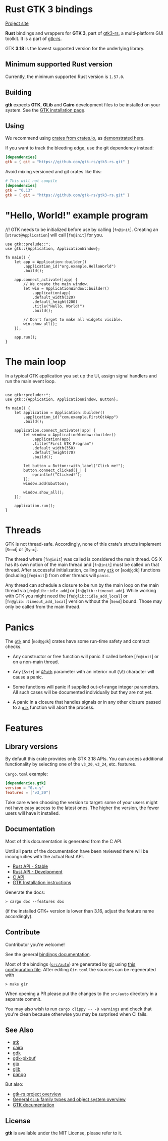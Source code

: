 # Rust GTK 3 bindings

[Project site](http://gtk-rs.org/)

__Rust__ bindings and wrappers for __GTK 3__, part of [gtk3-rs](https://github.com/gtk-rs/gtk3-rs),
a multi-platform GUI toolkit. It is a part of [gtk-rs](http://gtk-rs.org/).

GTK __3.18__ is the lowest supported version for the underlying library.

## Minimum supported Rust version

Currently, the minimum supported Rust version is `1.57.0`.

## Building

__gtk__ expects __GTK__, __GLib__ and __Cairo__ development files to be installed on your system.
See the [GTK installation page](https://www.gtk.org/docs/installations/).

## Using

We recommend using [crates from crates.io](https://crates.io/keywords/gtk-rs),
as [demonstrated here](http://gtk-rs.org/#using).

If you want to track the bleeding edge, use the git dependency instead:

```toml
[dependencies]
gtk = { git = "https://github.com/gtk-rs/gtk3-rs.git" }
```

Avoid mixing versioned and git crates like this:

```toml
# This will not compile
[dependencies]
gtk = "0.13"
gtk = { git = "https://github.com/gtk-rs/gtk3-rs.git" }
```

# "Hello, World!" example program
//!
GTK needs to be initialized before use by calling [`fn@init`]. Creating an
[`struct@Application`] will call [`fn@init`] for you.

```rust,no_run
use gtk::prelude::*;
use gtk::{Application, ApplicationWindow};

fn main() {
    let app = Application::builder()
        .application_id("org.example.HelloWorld")
        .build();

    app.connect_activate(|app| {
        // We create the main window.
        let win = ApplicationWindow::builder()
            .application(app)
            .default_width(320)
            .default_height(200)
            .title("Hello, World!")
            .build();

        // Don't forget to make all widgets visible.
        win.show_all();
    });

    app.run();
}
```

# The main loop

In a typical GTK application you set up the UI, assign signal handlers
and run the main event loop.

```rust,no_run

use gtk::prelude::*;
use gtk::{Application, ApplicationWindow, Button};

fn main() {
    let application = Application::builder()
        .application_id("com.example.FirstGtkApp")
        .build();

    application.connect_activate(|app| {
        let window = ApplicationWindow::builder()
            .application(app)
            .title("First GTK Program")
            .default_width(350)
            .default_height(70)
            .build();

        let button = Button::with_label("Click me!");
        button.connect_clicked(|_| {
            eprintln!("Clicked!");
        });
        window.add(&button);

        window.show_all();
    });

    application.run();
}
```

# Threads

GTK is not thread-safe. Accordingly, none of this crate's structs implement
[`Send`] or [`Sync`].

The thread where [`fn@init`] was called is considered the main thread. OS X has
its own notion of the main thread and [`fn@init`] must be called on that thread.
After successful initialization, calling any [`gtk`](mod@crate) or [`mod@gdk`] functions
(including [`fn@init`]) from other threads will `panic`.

Any thread can schedule a closure to be run by the main loop on the main
thread via [`fn@glib::idle_add`] or [`fn@glib::timeout_add`]. While
working with GTK you might need the [`fn@glib::idle_add_local`]
or [`fn@glib::timeout_add_local`] version without the
[`Send`] bound. Those may only be called from the main thread.

# Panics

The [`gtk`](mod@crate) and [`mod@gdk`] crates have some run-time safety and contract checks.

- Any constructor or free function will panic if called before [`fn@init`] or on
a non-main thread.

- Any [`&str`] or [`&Path`](std::path::Path) parameter with an interior null (`\0`) character will
cause a panic.

- Some functions will panic if supplied out-of-range integer parameters. All
such cases will be documented individually but they are not yet.

- A panic in a closure that handles signals or in any other closure passed
to a [`gtk`](mod@crate) function will abort the process.

# Features

## Library versions

By default this crate provides only GTK 3.18 APIs. You can access additional
functionality by selecting one of the `v3_20`, `v3_24`, etc. features.

`Cargo.toml` example:

```toml
[dependencies.gtk]
version = "0.x.y"
features = ["v3_20"]
```

Take care when choosing the version to target: some of your users might
not have easy access to the latest ones. The higher the version, the fewer
users will have it installed.

## Documentation

Most of this documentation is generated from the C API.

Until all parts of the documentation have been reviewed there will be incongruities
with the actual Rust API.

 * [Rust API - Stable](https://gtk-rs.org/gtk3-rs/stable/latest/docs/gtk/)
 * [Rust API - Development](https://gtk-rs.org/gtk3-rs/git/docs/gtk)
 * [C API](https://developer.gnome.org/gtk/stable/)
 * [GTK Installation instructions](https://www.gtk.org/docs/installations/)

Generate the docs:

```shell
> cargo doc --features dox
```

(if the installed GTK+ version is lower than 3.16, adjust the feature name accordingly).

## Contribute

Contributor you're welcome!

See the general [bindings documentation](https://gtk-rs.org/gtk-rs-core/stable/latest/docs/glib/).

Most of the bindings ([`src/auto`](src/auto)) are generated by [gir](https://github.com/gtk-rs/gir) using [this configuration file](Gir.toml). After editing `Gir.toml` the sources can be regenerated with

```shell
> make gir
```

When opening a PR please put the changes to the `src/auto` directory in a separate commit.

You may also wish to run `cargo clippy -- -D warnings` and check that you're clean because
otherwise you may be surprised when CI fails.

## See Also

 * [atk](https://crates.io/crates/atk)
 * [cairo](https://crates.io/crates/cairo-rs)
 * [gdk](https://crates.io/crates/gdk)
 * [gdk-pixbuf](https://crates.io/crates/gdk-pixbuf)
 * [gio](https://crates.io/crates/gio)
 * [glib](https://crates.io/crates/glib)
 * [pango](https://crates.io/crates/pango)

But also:

 * [gtk-rs project overview](https://gtk-rs.org)
 * [General `GLib` family types and object system overview](mod@glib)
 * [GTK documentation](https://www.gtk.org/docs/)

## License

__gtk__ is available under the MIT License, please refer to it.
